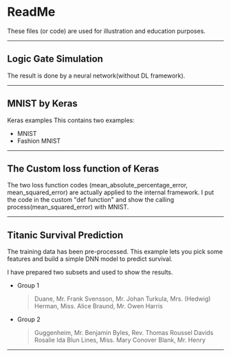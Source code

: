 # ReadMe
These files (or code) are used for illustration and education purposes.

***

## Logic Gate Simulation
The result is done by a neural network(without DL framework).

***

## MNIST by Keras
Keras examples
This contains two examples: 
* MNIST
* Fashion MNIST

***

## The Custom loss function of Keras
The two loss function codes (mean_absolute_percentage_error, mean_squared_error) are actually applied to the internal framework.
I put the code in the custom "def function" and show the calling process(mean_squared_error) with MNIST.

***

## Titanic Survival Prediction
The training data has been pre-processed. 
This example lets you pick some features and build a simple DNN model to predict survival.

<p>
I have prepared two subsets and used to show the results.
    
*   Group 1

    > Duane, Mr. Frank
    > Svensson, Mr. Johan
    > Turkula, Mrs. (Hedwig)
    > Herman, Miss. Alice
    > Braund, Mr. Owen Harris
    

*   Group 2

    > Guggenheim, Mr. Benjamin
    > Byles, Rev. Thomas Roussel Davids
    > Rosalie Ida Blun
    > Lines, Miss. Mary Conover
    > Blank, Mr. Henry



***
